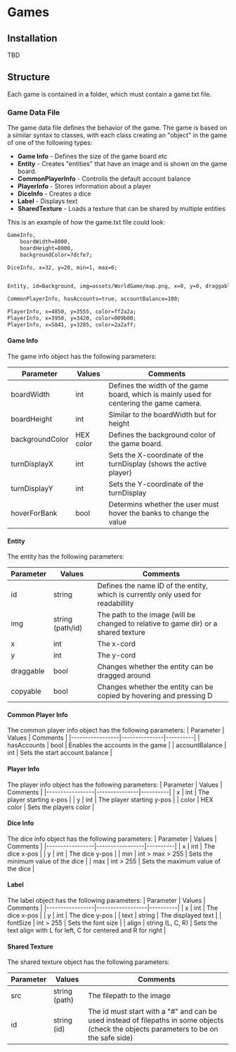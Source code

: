 # Games
## Installation
TBD

## Structure
Each game is contained in a folder, which must contain a game.txt file. 

### Game Data File
The game data file defines the behavior of the game. The game is based on a similar syntax to classes, with each class creating an "object" in the game of one of the following types:

* **Game Info** - Defines the size of the game board etc
* **Entity** - Creates "entities" that have an image and is shown on the game board.
* **CommonPlayerInfo** - Controlls the default account balance
* **PlayerInfo** - Stores information about a player
* **DiceInfo** - Creates a dice
* **Label** - Displays text
* **SharedTexture** - Loads a texture that can be shared by multiple entities

This is an example of how the game.txt file could look:

``` txt
GameInfo,
    boardWidth=8000,
    boardHeight=8000,
    backgroundColor=7dcfe7;

DiceInfo, x=32, y=20, min=1, max=6;


Entity, id=Background, img=assets/WorldGame/map.png, x=0, y=0, draggable=false;

CommonPlayerInfo, hasAccounts=true, accountBalance=100;

PlayerInfo, x=4850, y=3555, color=ff2a2a;
PlayerInfo, x=3950, y=3420, color=009b00;
PlayerInfo, x=5841, y=3285, color=2a2aff;


```

#### Game Info
The game info object has the following parameters:

| Parameter       | Values    | Comments |
|-----------------|-----------|----------|
| boardWidth      | int       | Defines the width of the game board, which is mainly used for centering the game camera.|
| boardHeight     | int       | Similar to the boardWidth but for height |
| backgroundColor | HEX color | Defines the background color of the game board. |
| turnDisplayX    | int       | Sets the X-coordinate of the turnDisplay (shows the active player) |
| turnDisplayY    | int       | Sets the Y-coordinate of the turnDisplay |
| hoverForBank    | bool      | Determins whether the user must hover the banks to change the value |    

#### Entity
The entity has the following parameters:

| Parameter       | Values           | Comments |
|-----------------|------------------|----------|
| id              | string           | Defines the name ID of the entity, which is currently only used for readabillity |
| img             | string (path/id) | The path to the image (will be changed to relative to game dir) or a shared texture |
| x               | int              | The x-cord |
| y               | int              | The y-cord |
| draggable       | bool             | Changes whether the entity can be dragged around |
| copyable        | bool             | Changes whether the entity can be copied by hovering and pressing D |

#### Common Player Info
The common player info object has the following parameters:
| Parameter       | Values        | Comments |
|-----------------|---------------|----------|
| hasAccounts     | bool          | Enables the accounts in the game |
| accountBalance  | int           | Sets the start account balance |

#### Player Info
The player info object has the following parameters:
| Parameter       | Values        | Comments |
|-----------------|---------------|----------|
| x               | int           | The player starting x-pos |
| y               | int           | The player starting y-pos |
| color           | HEX color     | Sets the players color |


#### Dice Info
The dice info object has the following parameters:
| Parameter       | Values          | Comments |
|-----------------|-----------------|----------|
| x               | int             | The dice x-pos |
| y               | int             | The dice y-pos |
| min             | int > max > 255 | Sets the minimum value of the dice |
| max             | int > 255       | Sets the maximum value of the dice |

#### Label
The label object has the following parameters:
| Parameter       | Values           | Comments |
|-----------------|------------------|----------|
| x               | int              | The dice x-pos |
| y               | int              | The dice y-pos |
| text            | string           | The displayed text |
| fontSize        | int > 255        | Sets the font size |
| align           | string (L, C, R) | Sets the text align with L for left, C for centered and R for right |

#### Shared Texture
The shared texture object has the following parameters:

| Parameter       | Values           | Comments |
|-----------------|------------------|----------|
| src             | string (path)    | The filepath to the image |
| id              | string (id)      | The id must start with a "#" and can be used instead of filepaths in some objects (check the objects parameters to be on the safe side)